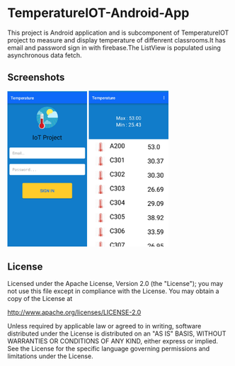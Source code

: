 # TemperatureIOT-Android-App
This project is Android application and is subcomponent of TemperatureIOT project to measure and display temperature of diffenrent classrooms.It has email and password sign in with firebase.The ListView is populated using asynchronous data fetch.


## Screenshots
<p float="left">
  <img src="https://github.com/AvidTriumph/TemperatureIOT-Android-App/blob/master/images/SignIn.jpg" width="180" />
  <img src="https://github.com/AvidTriumph/TemperatureIOT-Android-App/blob/master/images/ListView.png" width="180" /> 
</p>

## License
Licensed under the Apache License, Version 2.0 (the "License"); you may not use this file except in compliance with the License. You may obtain a copy of the License at

http://www.apache.org/licenses/LICENSE-2.0

Unless required by applicable law or agreed to in writing, software distributed under the License is distributed on an "AS IS" BASIS, WITHOUT WARRANTIES OR CONDITIONS OF ANY KIND, either express or implied. See the License for the specific language governing permissions and limitations under the License.


